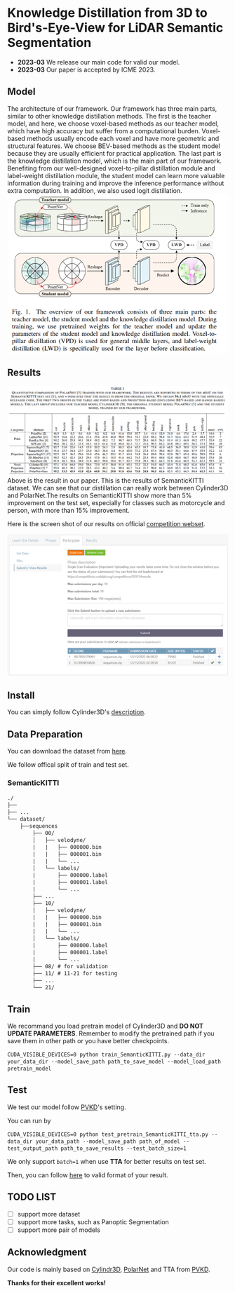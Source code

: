 # Knowledge Distillation from 3D to Bird's-Eye-View for LiDAR Semantic Segmentation

- **2023-03** We release our main code for valid our model.
- **2023-03** Our paper is accepted by ICME 2023.

## Model
The architecture of our framework. Our framework has three main parts, similar to other knowledge distillation methods. The first is the teacher model, and here, we choose voxel-based methods as our teacher model, which have high accuracy but suffer from a computational burden. Voxel-based methods usually encode each voxel and have more geometric and structural features. We choose BEV-based methods as the student model because they are usually efficient for practical application. The last part is the knowledge distillation model, which is the main part of our framework. Benefiting from our well-designed voxel-to-pillar distillation module and label-weight distillation module, the student model can learn more valuable information during training and improve the inference performance without extra computation. In addition, we also used logit distillation.
![img|center](./fig/framework.png)

## Results

![img|center](./fig/result_main.png)
Above is the result in our paper. This is the results of SemanticKITTI dataset.
We can see that our distillation can really work between Cylinder3D and PolarNet.The results on SemanticKITTI show more than 5\% improvement on the test set, especially for classes such as motorcycle and person, with more than 15\% improvement.

Here is the screen shot of our results on official [competition webset](https://codalab.lisn.upsaclay.fr/competitions/6280#results).

![img|center](./fig/result_submit.png)
## Install

You can simply follow Cylinder3D's [description](https://github.com/xinge008/Cylinder3D#installation).

## Data Preparation
You can download the dataset from [here](http://www.semantic-kitti.org/dataset.html#download).

We follow offical split of train and test set.   
### SemanticKITTI
```
./
├── 
├── ...
└── dataset/
    ├──sequences
        ├── 00/           
        │   ├── velodyne/	
        |   |	├── 000000.bin
        |   |	├── 000001.bin
        |   |	└── ...
        │   └── labels/ 
        |       ├── 000000.label
        |       ├── 000001.label
        |       └── ...
        ├── ...
        ├── 10/
        │   ├── velodyne/	
        |   |	├── 000000.bin
        |   |	├── 000001.bin
        |   |	└── ...
        │   └── labels/ 
        |       ├── 000000.label
        |       ├── 000001.label
        |       └── ...        
        ├── 08/ # for validation
        ├── 11/ # 11-21 for testing
        ├── ...
        └── 21/
```


## Train

We recommand you load pretrain model of Cylinder3D and **DO NOT UPDATE PARAMETERS**.
Remember to modify the pretrained path if you save them in other path or you have better checkpoints.
```
CUDA_VISIBLE_DEVICES=0 python train_SemanticKITTI.py --data_dir your_data_dir --model_save_path path_to_save_model --model_load_path pretrain_model
```
## Test

We test our model follow [PVKD](https://github.com/cardwing/Codes-for-PVKD)'s setting.

You can run by
```
CUDA_VISIBLE_DEVICES=0 python test_pretrain_SemanticKITTI_tta.py --data_dir your_data_path --model_save_path path_of_model --test_output_path path_to_save_results --test_batch_size=1
```
We only support `batch=1` when use **TTA** for better results on test set.

Then, you can follow [here](https://github.com/PRBonn/semantic-kitti-api) to valid format of your result.

## TODO LIST

- [ ] support more dataset
- [ ] support more tasks, such as Panoptic Segmentation
- [ ] support more pair of models

## Acknowledgment

Our code is mainly based on [Cylindr3D](https://github.com/xinge008/Cylinder3D), [PolarNet](https://github.com/edwardzhou130/PolarSeg) and TTA from [PVKD](https://github.com/cardwing/Codes-for-PVKD).

**Thanks for their excellent works!**